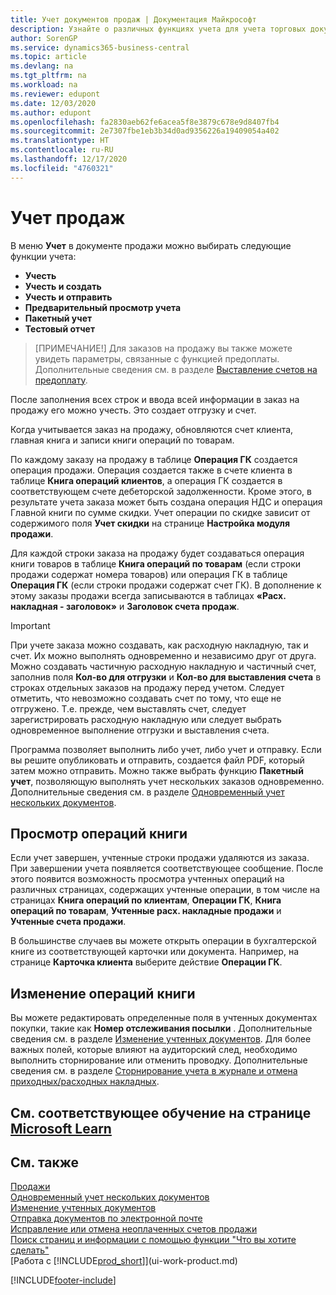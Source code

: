 ```yaml
---
title: Учет документов продаж | Документация Майкрософт
description: Узнайте о различных функциях учета для учета торговых документов, а также о том, как можно обновлять учтенные документы.
author: SorenGP
ms.service: dynamics365-business-central
ms.topic: article
ms.devlang: na
ms.tgt_pltfrm: na
ms.workload: na
ms.reviewer: edupont
ms.date: 12/03/2020
ms.author: edupont
ms.openlocfilehash: fa2830aeb62fe6acea5f8e3879c678e9d8407fb4
ms.sourcegitcommit: 2e7307fbe1eb3b34d0ad9356226a19409054a402
ms.translationtype: HT
ms.contentlocale: ru-RU
ms.lasthandoff: 12/17/2020
ms.locfileid: "4760321"
---
```

# <a name="posting-sales"></a>Учет продаж

В меню **Учет** в документе продажи можно выбирать следующие функции учета:

* **Учесть**
* **Учесть и создать**
* **Учесть и отправить**
* **Предварительный просмотр учета**
* **Пакетный учет**
* **Тестовый отчет**

> [ПРИМЕЧАНИЕ!] Для заказов на продажу вы также можете увидеть параметры, связанные с функцией предоплаты. Дополнительные сведения см. в разделе [Выставление счетов на предоплату](finance-invoice-prepayments.md). 

После заполнения всех строк и ввода всей информации в заказ на продажу его можно учесть. Это создает отгрузку и счет.

Когда учитывается заказ на продажу, обновляются счет клиента, главная книга и записи книги операций по товарам.

По каждому заказу на продажу в таблице **Операция ГК** создается операция продажи. Операция создается также в счете клиента в таблице **Книга операций клиентов**, а операция ГК создается в соответствующем счете дебеторской задолженности. Кроме этого, в результате учета заказа может быть создана операция НДС и операция Главной книги по сумме скидки. Учет операции по скидке зависит от содержимого поля **Учет скидки** на странице **Настройка модуля продажи**.

Для каждой строки заказа на продажу будет создаваться операция книги товаров в таблице **Книга операций по товарам** (если строки продажи содержат номера товаров) или операция ГК в таблице **Операция ГК** (если строки продажи содержат счет ГК). В дополнение к этому заказы продажи всегда записываются в таблицах **«Расх. накладная - заголовок»** и **Заголовок счета продаж**.

> [!IMPORTANT]  
> При учете заказа можно создавать, как расходную накладную, так и счет. Их можно выполнять одновременно и независимо друг от друга. Можно создавать частичную расходную накладную и частичный счет, заполнив поля **Кол-во для отгрузки** и **Кол-во для выставления счета** в строках отдельных заказов на продажу перед учетом. Следует отметить, что невозможно создавать счет по тому, что еще не отгружено. Т.е. прежде, чем выставлять счет, следует зарегистрировать расходную накладную или следует выбрать одновременное выполнение отгрузки и выставления счета.

Программа позволяет выполнить либо учет, либо учет и отправку. Если вы решите опубликовать и отправить, создается файл PDF, который затем можно отправить. Можно также выбрать функцию **Пакетный учет**, позволяющую выполнять учет нескольких заказов одновременно. Дополнительные сведения см. в разделе [Одновременный учет нескольких документов](ui-batch-posting.md).

## <a name="viewing-ledger-entries"></a>Просмотр операций книги

Если учет завершен, учтенные строки продажи удаляются из заказа. При завершении учета появляется соответствующее сообщение. После этого появится возможность просмотра учтенных операций на различных страницах, содержащих учтенные операции, в том числе на страницах **Книга операций по клиентам**, **Операции ГК**, **Книга операций по товарам**, **Учтенные расх. накладные продажи** и **Учтенные счета продажи**.  

В большинстве случаев вы можете открыть операции в бухгалтерской книге из соответствующей карточки или документа. Например, на странице **Карточка клиента** выберите действие **Операции ГК**.

## <a name="editing-ledger-entries"></a>Изменение операций книги

Вы можете редактировать определенные поля в учтенных документах покупки, такие как **Номер отслеживания посылки** . Дополнительные сведения см. в разделе [Изменение учтенных документов](across-edit-posted-document.md). Для более важных полей, которые влияют на аудиторский след, необходимо выполнить сторнирование или отменить проводку. Дополнительные сведения см. в разделе [Сторнирование учета в журнале и отмена приходных/расходных накладных](finance-how-reverse-journal-posting.md).

## <a name="see-related-training-at-microsoft-learn"></a>См. соответствующее обучение на странице [Microsoft Learn](/learn/modules/ship-invoice-items-dynamics-365-business-central/index)

## <a name="see-also"></a>См. также

[Продажи](sales-manage-sales.md)  
[Одновременный учет нескольких документов](ui-batch-posting.md)  
[Изменение учтенных документов](across-edit-posted-document.md)  
[Отправка документов по электронной почте](ui-how-send-documents-email.md)  
[Исправление или отмена неоплаченных счетов продажи](sales-how-correct-cancel-sales-invoice.md)  
[Поиск страниц и информации с помощью функции "Что вы хотите сделать"](ui-search.md)  
[Работа с [!INCLUDE[prod_short](includes/prod_short.md)]](ui-work-product.md)


[!INCLUDE[footer-include](includes/footer-banner.md)]